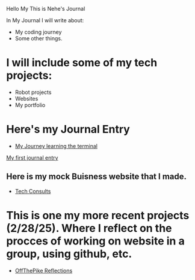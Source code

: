 Hello My This is Nehe's Journal

In My Journal I will write about:

* My coding journey
* Some other things.


# I will include some of my tech projects:

- Robot projects
- Websites
- My portfolio



# Here's my Journal Entry

- [My Journey learning the terminal](terminal.md)

 [My first journal entry](entries/more_markdown.md)





## Here is my mock Buisness website that I made.

- [Tech Consults](BuisnessReflections.md)





# This is one my more recent projects (2/28/25). Where I reflect on the procces of working on website in a group, using github, etc.

- [OffThePike Reflections](OffThePike_reflection.md)
